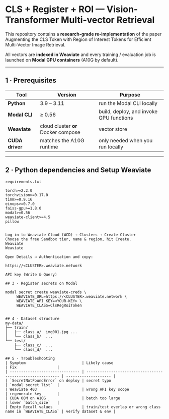 CLS + Register + ROI — Vision-Transformer Multi-vector Retrieval
==============================================================

This repository contains a **research-grade re-implementation** of the paper Augmenting the CLS Token with Region of Interest Tokens for Efficient Multi-Vector Image Retrieval.

All vectors are **indexed in Weaviate** and every training / evaluation job is launched on **Modal GPU containers** (A10G by default).

---


## 1 · Prerequisites

| Tool | Version | Purpose |
|------|---------|---------|
| **Python** | 3.9 – 3.11 | run the Modal CLI locally |
| **Modal CLI** | ≥ 0.56 | build, deploy, and invoke GPU functions |
| **Weaviate** | cloud cluster **or** Docker compose | vector store |
| **CUDA driver** | matches the A10G runtime | only needed when you run locally |

---

## 2 · Python dependencies and Setup Weaviate

`requirements.txt`

```text
torch>=2.2.0
torchvision>=0.17.0
timm>=0.9.16
einops>=0.7.0
faiss-gpu>=1.8.0
modal>=0.56
weaviate-client>=4.5
pillow


Log in to Weaviate Cloud (WCD) → Clusters → Create Cluster
Choose the free Sandbox tier, name & region, hit Create. 
Weaviate
Weaviate

Open Details → Authentication and copy:

https://<CLUSTER>.weaviate.network

API key (Write & Query)

## 3 · Register secrets on Modal

modal secret create weaviate-creds \
     WEAVIATE_URL=https://<CLUSTER>.weaviate.network \
     WEAVIATE_API_KEY=<YOUR-KEY> \
     WEAVIATE_CLASS=ClsRegRoiToken


## 4 · Dataset structure
my-data/
├── train/
│   ├── class_a/  img001.jpg ...
│   └── class_b/  ...
└── test/
    ├── class_c/  ...
    └── class_d/  ...

## 5 · Troubleshooting
| Symptom                         | Likely cause                                               | Fix                  |
| ------------------------------- | ---------------------------------------------------------- | -------------------- |
| `SecretNotFoundError` on deploy | secret typo                                                | `modal secret list`  |
| Weaviate 403                    | wrong API key scope                                        | regenerate key       |
| CUDA OOM on A10G                | batch too large                                            | lower `batch_size`   |
| Empty Recall values             | train/test overlap or wrong class name in `WEAVIATE_CLASS` | verify dataset & env |
